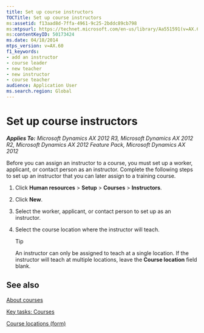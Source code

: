 ```yaml
---
title: Set up course instructors
TOCTitle: Set up course instructors
ms:assetid: f13aad8d-7ffa-4961-9c25-2bddc89cb798
ms:mtpsurl: https://technet.microsoft.com/en-us/library/Aa551591(v=AX.60)
ms:contentKeyID: 50173424
ms.date: 04/18/2014
mtps_version: v=AX.60
f1_keywords:
- add an instructor
- course leader
- new teacher
- new instructor
- course teacher
audience: Application User
ms.search.region: Global
---
```


# Set up course instructors 


_**Applies To:** Microsoft Dynamics AX 2012 R3, Microsoft Dynamics AX 2012 R2, Microsoft Dynamics AX 2012 Feature Pack, Microsoft Dynamics AX 2012_

Before you can assign an instructor to a course, you must set up a worker, applicant, or contact person as an instructor. Complete the following steps to set up an instructor that you can later assign to a training course.

1.  Click **Human resources** \> **Setup** \> **Courses** \> **Instructors**.

2.  Click **New**.

3.  Select the worker, applicant, or contact person to set up as an instructor.

4.  Select the course location where the instructor will teach.
    

    > [!TIP]
    > <P>An instructor can only be assigned to teach at a single location. If the instructor will teach at multiple locations, leave the <STRONG>Course location</STRONG> field blank.</P>



## See also

[About courses](about-courses.md)

[Key tasks: Courses](key-tasks-courses.md)

[Course locations (form)](https://technet.microsoft.com/en-us/library/aa616795\(v=ax.60\))

  


